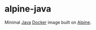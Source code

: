 # alpine-java

Minimal [Java][jav] [Docker][doc] image built on [Alpine][alp].

[jav]: https://www.java.com/en/
[doc]: https://www.docker.com/
[alp]: https://www.alpinelinux.org/
